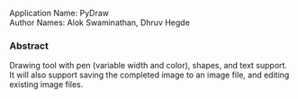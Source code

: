 Application Name: PyDraw <br />
Author Names: Alok Swaminathan, Dhruv Hegde <br />

### Abstract
Drawing tool with pen (variable width and color), shapes, and text support. It will also support saving the completed image to an image file, and editing existing image files.
